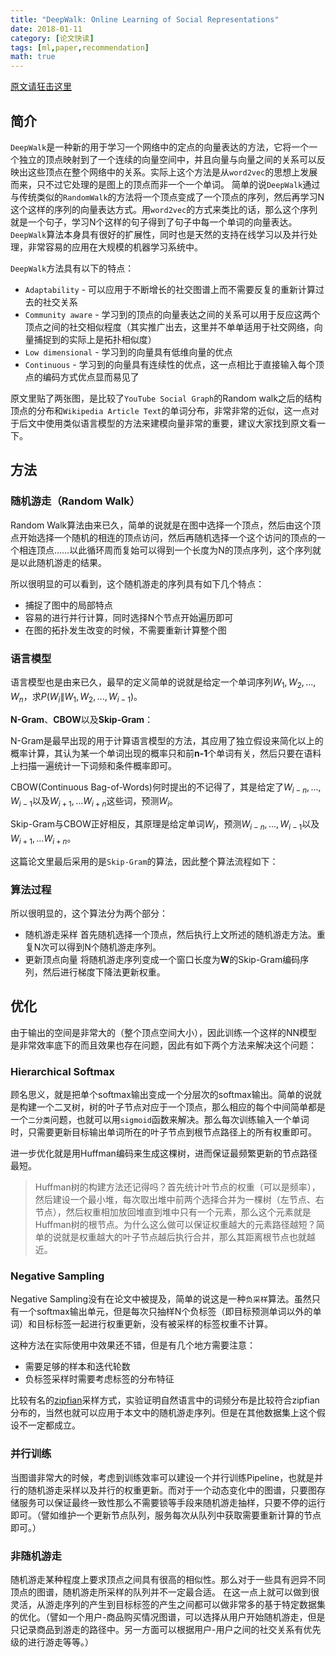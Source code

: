 ```yaml
---
title: "DeepWalk: Online Learning of Social Representations"
date: 2018-01-11
category: [论文快读]
tags: [ml,paper,recommendation]
math: true
---
```


[原文请狂击这里](https://www.perozzi.net/publications/14_kdd_deepwalk.pdf)

## 简介

`DeepWalk`是一种新的用于学习一个网络中的定点的向量表达的方法，它将一个一个独立的顶点映射到了一个连续的向量空间中，并且向量与向量之间的关系可以反映出这些顶点在整个网络中的关系。实际上这个方法是从`word2vec`的思想上发展而来，只不过它处理的是图上的顶点而非一个一个单词。
简单的说`DeepWalk`通过与传统类似的`RandomWalk`的方法将一个顶点变成了一个顶点的序列，然后再学习N这个这样的序列的向量表达方式。用`word2vec`的方式来类比的话，那么这个序列就是一个句子，学习N个这样的句子得到了句子中每一个单词的向量表达。
`DeepWalk`算法本身具有很好的扩展性，同时也是天然的支持在线学习以及并行处理，非常容易的应用在大规模的机器学习系统中。

`DeepWalk`方法具有以下的特点：
* `Adaptability` - 可以应用于不断增长的社交图谱上而不需要反复的重新计算过去的社交关系
* `Community aware` - 学习到的顶点的向量表达之间的关系可以用于反应这两个顶点之间的社交相似程度（其实推广出去，这里并不单单适用于社交网络，向量捕捉到的实际上是拓扑相似度）
* `Low dimensional` - 学习到的向量具有低维向量的优点
* `Continuous` - 学习到的向量具有连续性的优点，这一点相比于直接输入每个顶点的编码方式优点显而易见了

原文里贴了两张图，是比较了`YouTube Social Graph`的Random walk之后的结构顶点的分布和`Wikipedia Article Text`的单词分布，非常非常的近似，这一点对于后文中使用类似语言模型的方法来建模向量非常的重要，建议大家找到原文看一下。

## 方法

### 随机游走（Random Walk）

Random Walk算法由来已久，简单的说就是在图中选择一个顶点，然后由这个顶点开始选择一个随机的相连的顶点访问，然后再随机选择一个这个访问的顶点的一个相连顶点……以此循环周而复始可以得到一个长度为N的顶点序列，这个序列就是以此随机游走的结果。

所以很明显的可以看到，这个随机游走的序列具有如下几个特点：
* 捕捉了图中的局部特点
* 容易的进行并行计算，同时选择N个节点开始遍历即可
* 在图的拓扑发生改变的时候，不需要重新计算整个图

### 语言模型

语言模型也是由来已久，最早的定义简单的说就是给定一个单词序列$W_1, W_2, ..., W_n$，求$P(W_i\|W_1, W_2, ..., W_{i-1})$。

**N-Gram**、**CBOW**以及**Skip-Gram**：

N-Gram是最早出现的用于计算语言模型的方法，其应用了独立假设来简化以上的概率计算，其认为某一个单词出现的概率只和前**n-1**个单词有关，然后只要在语料上扫描一遍统计一下词频和条件概率即可。

CBOW(Continuous Bag-of-Words)何时提出的不记得了，其是给定了$W_{i-n}, ..., W_{i-1}$以及$W_{i+1}, ... W_{i+n}$这些词，预测$W_i$。

Skip-Gram与CBOW正好相反，其原理是给定单词$W_i$，预测$W_{i-n}, ..., W_{i-1}$以及$W_{i+1}, ... W_{i+n}$。

这篇论文里最后采用的是`Skip-Gram`的算法，因此整个算法流程如下：

### 算法过程

所以很明显的，这个算法分为两个部分：
* 随机游走采样
  首先随机选择一个顶点，然后执行上文所述的随机游走方法。重复N次可以得到N个随机游走序列。
* 更新顶点向量
  将随机游走序列变成一个窗口长度为**W**的Skip-Gram编码序列，然后进行梯度下降法更新权重。

## 优化

由于输出的空间是非常大的（整个顶点空间大小），因此训练一个这样的NN模型是非常效率底下的而且效果也存在问题，因此有如下两个方法来解决这个问题：

### Hierarchical Softmax

顾名思义，就是把单个softmax输出变成一个分层次的softmax输出。简单的说就是构建一个二叉树，树的叶子节点对应于一个顶点，那么相应的每个中间简单都是一个`二分类`问题，也就可以用`sigmoid`函数来解决。那么每次训练输入一个单词时，只需要更新目标输出单词所在的叶子节点到根节点路径上的所有权重即可。

进一步优化就是用Huffman编码来生成这棵树，进而保证最频繁更新的节点路径最短。

> Huffman树的构建方法还记得吗？首先统计叶节点的权重（可以是频率），然后建设一个最小堆，每次取出堆中前两个选择合并为一棵树（左节点、右节点），然后权重相加放回堆直到堆中只有一个元素，那么这个元素就是Huffman树的根节点。为什么这么做可以保证权重越大的元素路径越短？简单的说就是权重越大的叶子节点越后执行合并，那么其距离根节点也就越近。

### Negative Sampling

Negative Sampling没有在论文中被提及，简单的说这是一种`负采样`算法。虽然只有一个softmax输出单元，但是每次只抽样N个负标签（即目标预测单词以外的单词）和目标标签一起进行权重更新，没有被采样的标签权重不计算。

这种方法在实际使用中效果还不错，但是有几个地方需要注意：
* 需要足够的样本和迭代轮数
* 负标签采样时需要考虑标签的分布特征

比较有名的[zipfian](https://en.wikipedia.org/wiki/Zipf%27s_law)采样方式，实验证明自然语言中的词频分布是比较符合zipfian分布的，当然也就可以应用于本文中的随机游走序列。但是在其他数据集上这个假设不一定都成立。

### 并行训练

当图谱非常大的时候，考虑到训练效率可以建设一个并行训练Pipeline，也就是并行的随机游走采样以及并行的权重更新。而对于一个动态变化中的图谱，只要图存储服务可以保证最终一致性那么不需要锁等手段来随机游走抽样，只要不停的运行即可。（譬如维护一个更新节点队列，服务每次从队列中获取需要重新计算的节点即可。）

### 非随机游走

随机游走某种程度上要求顶点之间具有很高的相似性。那么对于一些具有迥异不同顶点的图谱，随机游走所采样的队列并不一定最合适。
在这一点上就可以做到很灵活，从游走序列的产生到目标标签的产生之间都可以做非常多的基于特定数据集的优化。（譬如一个用户-商品购买情况图谱，可以选择从用户开始随机游走，但是只记录商品到游走的路径中。另一方面可以根据用户-用户之间的社交关系有优先级的进行游走等等。）
